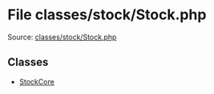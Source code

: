 File classes/stock/Stock.php
=========

Source: [classes/stock/Stock.php](https://github.com/PrestaShop/PrestaShop/blob/1.5.0.3/classes/stock/Stock.php)


Classes
-------

* [StockCore](class.StockCore.md)

